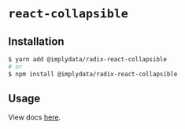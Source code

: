 # `react-collapsible`

## Installation

```sh
$ yarn add @implydata/radix-react-collapsible
# or
$ npm install @implydata/radix-react-collapsible
```

## Usage

View docs [here](https://radix-ui.com/primitives/docs/components/collapsible).
